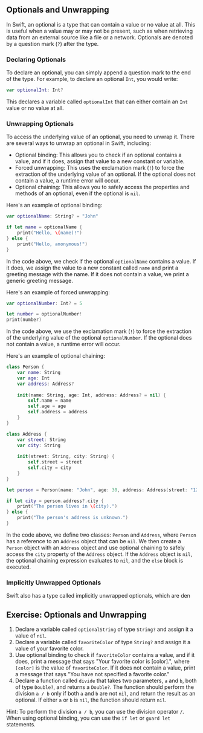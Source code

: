 ## Optionals and Unwrapping

In Swift, an optional is a type that can contain a value or no value at all. This is useful when a value may or may not be present, such as when retrieving data from an external source like a file or a network. Optionals are denoted by a question mark (`?`) after the type.

### Declaring Optionals

To declare an optional, you can simply append a question mark to the end of the type. For example, to declare an optional `Int`, you would write:

```swift
var optionalInt: Int?
```

This declares a variable called `optionalInt` that can either contain an `Int` value or no value at all.

### Unwrapping Optionals

To access the underlying value of an optional, you need to unwrap it. There are several ways to unwrap an optional in Swift, including:

- Optional binding: This allows you to check if an optional contains a value, and if it does, assign that value to a new constant or variable.
- Forced unwrapping: This uses the exclamation mark (`!`) to force the extraction of the underlying value of an optional. If the optional does not contain a value, a runtime error will occur.
- Optional chaining: This allows you to safely access the properties and methods of an optional, even if the optional is `nil`.

Here's an example of optional binding:

```swift
var optionalName: String? = "John"

if let name = optionalName {
    print("Hello, \(name)!")
} else {
    print("Hello, anonymous!")
}
```

In the code above, we check if the optional `optionalName` contains a value. If it does, we assign the value to a new constant called `name` and print a greeting message with the name. If it does not contain a value, we print a generic greeting message.

Here's an example of forced unwrapping:

```swift
var optionalNumber: Int? = 5

let number = optionalNumber!
print(number)
```

In the code above, we use the exclamation mark (`!`) to force the extraction of the underlying value of the optional `optionalNumber`. If the optional does not contain a value, a runtime error will occur.

Here's an example of optional chaining:

```swift
class Person {
    var name: String
    var age: Int
    var address: Address?
    
    init(name: String, age: Int, address: Address? = nil) {
        self.name = name
        self.age = age
        self.address = address
    }
}

class Address {
    var street: String
    var city: String
    
    init(street: String, city: String) {
        self.street = street
        self.city = city
    }
}

let person = Person(name: "John", age: 30, address: Address(street: "123 Main St", city: "New York"))

if let city = person.address?.city {
    print("The person lives in \(city).")
} else {
    print("The person's address is unknown.")
}
```

In the code above, we define two classes: `Person` and `Address`, where `Person` has a reference to an `Address` object that can be `nil`. We then create a `Person` object with an `Address` object and use optional chaining to safely access the `city` property of the `Address` object. If the `Address` object is `nil`, the optional chaining expression evaluates to `nil`, and the `else` block is executed.

### Implicitly Unwrapped Optionals

Swift also has a type called implicitly unwrapped optionals, which are den



## Exercise: Optionals and Unwrapping

1. Declare a variable called `optionalString` of type `String?` and assign it a value of `nil`.
2. Declare a variable called `favoriteColor` of type `String?` and assign it a value of your favorite color.
3. Use optional binding to check if `favoriteColor` contains a value, and if it does, print a message that says "Your favorite color is [color].", where `[color]` is the value of `favoriteColor`. If it does not contain a value, print a message that says "You have not specified a favorite color."
4. Declare a function called `divide` that takes two parameters, `a` and `b`, both of type `Double?`, and returns a `Double?`. The function should perform the division `a / b` only if both `a` and `b` are not `nil`, and return the result as an optional. If either `a` or `b` is `nil`, the function should return `nil`.

Hint: To perform the division `a / b`, you can use the division operator `/`. When using optional binding, you can use the `if let` or `guard let` statements.
